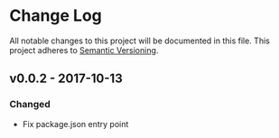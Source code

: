 # Change Log

All notable changes to this project will be documented in this file.
This project adheres to [Semantic Versioning](http://semver.org/).

## v0.0.2 - 2017-10-13

### Changed

- Fix package.json entry point
